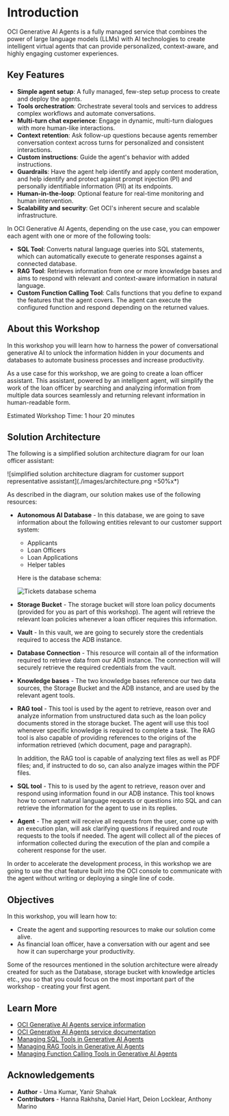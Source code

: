 # Introduction

OCI Generative AI Agents is a fully managed service that combines the power of large language models (LLMs) with AI technologies to create intelligent virtual agents that can provide personalized, context-aware, and highly engaging customer experiences.

## Key Features

- **Simple agent setup**: A fully managed, few-step setup process to create and deploy the agents.
- **Tools orchestration**: Orchestrate several tools and services to address complex workflows and automate conversations.
- **Multi-turn chat experience**: Engage in dynamic, multi-turn dialogues with more human-like interactions.
- **Context retention**: Ask follow-up questions because agents remember conversation context across turns for personalized and consistent interactions.
- **Custom instructions**: Guide the agent's behavior with added instructions.
- **Guardrails**: Have the agent help identify and apply content moderation, and help identify and protect against prompt injection (PI) and personally identifiable information (PII) at its endpoints.
- **Human-in-the-loop**: Optional feature for real-time monitoring and human intervention.
- **Scalability and security**: Get OCI's inherent secure and scalable infrastructure.

In OCI Generative AI Agents, depending on the use case, you can empower each agent with one or more of the following tools:

- **SQL Tool**: Converts natural language queries into SQL statements, which can automatically execute to generate responses against a connected database.
- **RAG Tool**: Retrieves information from one or more knowledge bases and aims to respond with relevant and context-aware information in natural language.
- **Custom Function Calling Tool**: Calls functions that you define to expand the features that the agent covers. The agent can execute the configured function and respond depending on the returned values.

## About this Workshop

In this workshop you will learn how to harness the power of conversational generative AI to unlock the information hidden in your documents and databases to automate business processes and increase productivity.

As a use case for this workshop, we are going to create a loan officer assistant. This assistant, powered by an intelligent agent, will simplify the work of the loan officer by searching and analyzing information from multiple data sources seamlessly and returning relevant information in human-readable form.

Estimated Workshop Time: 1 hour 20 minutes

## Solution Architecture

The following is a simplified solution architecture diagram for our loan officer assistant:

![simplified solution architecture diagram for customer support representative assistant](./images/architecture.png =50%x*)

As described in the diagram, our solution makes use of the following resources:

- **Autonomous AI Database** - In this database, we are going to save information about the following entities relevant to our customer support system:

    - Applicants
    - Loan Officers
    - Loan Applications
    - Helper tables

  Here is the database schema:

  ![Tickets database schema](./images/database-schema.png)

- **Storage Bucket** - The storage bucket will store loan policy documents (provided for you as part of this workshop). The agent will retrieve the relevant loan policies whenever a loan officer requires this information.
- **Vault** - In this vault, we are going to securely store the credentials required to access the ADB instance.
- **Database Connection** - This resource will contain all of the information required to retrieve data from our ADB instance. The connection will will securely retrieve the required credentials from the vault.
- **Knowledge bases** - The two knowledge bases reference our two data sources, the Storage Bucket and the ADB instance, and are used by the relevant agent tools.
- **RAG tool** - This tool is used by the agent to retrieve, reason over and analyze information from unstructured data such as the loan policy documents stored in the storage bucket. The agent will use this tool whenever specific knowledge is required to complete a task. The RAG tool is also capable of providing references to the origins of the information retrieved (which document, page and paragraph).

  In addition, the RAG tool is capable of analyzing text files as well as PDF files; and, if instructed to do so, can also analyze images within the PDF files.

- **SQL tool** - This to is used by the agent to retrieve, reason over and respond using information found in our ADB instance. This tool knows how to convert natural language requests or questions into SQL and can retrieve the information for the agent to use in its replies.
- **Agent** - The agent will receive all requests from the user, come up with an execution plan, will ask clarifying questions if required and route requests to the tools if needed. The agent will collect all of the pieces of information collected during the execution of the plan and compile a coherent response for the user.

In order to accelerate the development process, in this workshop we are going to use the chat feature built into the OCI console to communicate with the agent without writing or deploying a single line of code.

## Objectives

In this workshop, you will learn how to:

- Create the agent and supporting resources to make our solution come alive.
- As financial loan officer, have a conversation with our agent and see how it can supercharge your productivity.

Some of the resources mentioned in the solution architecture were already created for such as the Database, storage bucket with knowledge articles etc., you so that you could focus on the most important part of the workshop - creating your first agent.

## Learn More

- [OCI Generative AI Agents service information](https://www.oracle.com/artificial-intelligence/generative-ai/agents/)
- [OCI Generative AI Agents service documentation](https://docs.oracle.com/en-us/iaas/Content/generative-ai-agents/home.htm)
- [Managing SQL Tools in Generative AI Agents](https://docs.oracle.com/en-us/iaas/Content/generative-ai-agents/sql-tool.htm)
- [Managing RAG Tools in Generative AI Agents](https://docs.oracle.com/en-us/iaas/Content/generative-ai-agents/RAG-tool.htm)
- [Managing Function Calling Tools in Generative AI Agents](https://docs.oracle.com/en-us/iaas/Content/generative-ai-agents/function-calling-tool.htm)

## Acknowledgements

- **Author** - Uma Kumar, Yanir Shahak
- **Contributors** - Hanna Rakhsha, Daniel Hart, Deion Locklear, Anthony Marino
